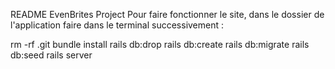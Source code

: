 
README
EvenBrites Project
Pour faire fonctionner le site, dans le dossier de l'application faire dans le terminal successivement :

rm -rf .git
bundle install
rails db:drop
rails db:create
rails db:migrate
rails db:seed
rails server
